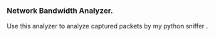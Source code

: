 ### Network Bandwidth Analyzer.


Use this analyzer to analyze captured packets by my python sniffer .
